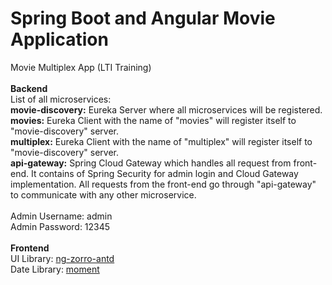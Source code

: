 # Spring Boot and Angular Movie Application
 Movie Multiplex App (LTI Training)<br/><br/>
 <b>Backend</b><br/>
 List of all microservices:<br/>
<b>movie-discovery:</b> Eureka Server where all microservices will be registered.<br/>
<b>movies:</b> Eureka Client with the name of "movies" will register itself to "movie-discovery" server.<br/>
<b>multiplex:</b> Eureka Client with the name of "multiplex" will register itself to "movie-discovery" server.<br/>
<b>api-gateway:</b> Spring Cloud Gateway which handles all request from front-end. It contains of Spring Security for admin login and Cloud Gateway implementation. All requests from the front-end go through "api-gateway" to communicate with any other microservice.<br/><br/>
Admin Username: admin<br/>
Admin Password: 12345<br/>
<br/>
<b>Frontend</b><br/>
 UI Library: [ng-zorro-antd](https://ng.ant.design/docs/introduce/en)<br/>
 Date Library: [moment](https://momentjs.com/)<br/>
